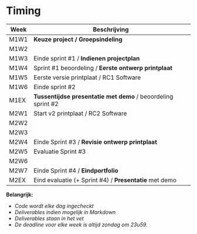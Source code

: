 # Timing

|Week     |Beschrijving                                                       | 
|---      |---                                                                 | 
|M1W1     |**Keuze project / Groepsindeling**                                 | 
|M1W2     |                                                                   | 
|M1W3     |Einde sprint #1 / **Indienen projectplan**                         | 
|M1W4     |Sprint #1 beoordeling / **Eerste ontwerp printplaat**              | 
|M1W5     |Eerste versie printplaat / RC1 Software                            | 
|M1W6     |Einde sprint #2                                                    | 
|M1EX     |**Tussentijdse presentatie met demo** / beoordeling sprint #2      | 
|M2W1     |Start v2 printplaat / RC2 Software                                 | 
|M2W2     |                                                                   | 
|M2W3     |                                                                   | 
|M2W4     |Einde Sprint #3 / **Revisie ontwerp printplaat**                   | 
|M2W5     |Evaluatie Sprint #3                                                | 
|M2W6     |                                                                   | 
|M2W7     |Einde Sprint #4 / **Eindportfolio**                                | 
|M2EX     |Eind evaluatie (+ Sprint #4) / **Presentatie** met demo            | 

**Belangrijk:**
* *Code wordt elke dag ingecheckt*
* *Deliverables indien mogelijk in Markdown*
* *Deliverables staan in het vet*  
* *De deadline voor elke week is altijd zondag om 23u59.*
